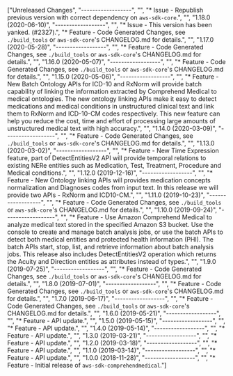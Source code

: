 ["Unreleased Changes", "------------------", "", "* Issue - Republish previous version with correct dependency on `aws-sdk-core`.", "", "1.18.0 (2020-06-10)", "------------------", "", "* Issue - This version has been yanked. (#2327).", "* Feature - Code Generated Changes, see `./build_tools` or `aws-sdk-core`'s CHANGELOG.md for details.", "", "1.17.0 (2020-05-28)", "------------------", "", "* Feature - Code Generated Changes, see `./build_tools` or `aws-sdk-core`'s CHANGELOG.md for details.", "", "1.16.0 (2020-05-07)", "------------------", "", "* Feature - Code Generated Changes, see `./build_tools` or `aws-sdk-core`'s CHANGELOG.md for details.", "", "1.15.0 (2020-05-06)", "------------------", "", "* Feature - New Batch Ontology APIs for ICD-10 and RxNorm will provide batch capability of linking the information extracted by Comprehend Medical to medical ontologies. The new ontology linking APIs make it easy to detect medications and medical conditions in unstructured clinical text and link them to RxNorm and ICD-10-CM codes respectively. This new feature can help you reduce the cost, time and effort of processing large amounts of unstructured medical text with high accuracy.", "", "1.14.0 (2020-03-09)", "------------------", "", "* Feature - Code Generated Changes, see `./build_tools` or `aws-sdk-core`'s CHANGELOG.md for details.", "", "1.13.0 (2020-03-02)", "------------------", "", "* Feature - New Time Expression feature, part of DetectEntitiesV2 API will provide temporal relations to existing NERe entities such as Medication, Test, Treatment, Procedure and Medical conditions.", "", "1.12.0 (2019-12-16)", "------------------", "", "* Feature - New Ontology linking APIs will provides medication concepts normalization and Diagnoses codes from input text. In this release we will provide two APIs -  RxNorm and ICD10-CM.", "", "1.11.0 (2019-10-23)", "------------------", "", "* Feature - Code Generated Changes, see `./build_tools` or `aws-sdk-core`'s CHANGELOG.md for details.", "", "1.10.0 (2019-09-24)", "------------------", "", "* Feature - Use Amazon Comprehend Medical to analyze medical text stored in the specified Amazon S3 bucket. Use the console to create and manage batch analysis jobs, or use the batch APIs to detect both medical entities and protected health information (PHI). The batch APIs start, stop, list, and retrieve information about batch analysis jobs. This release also includes DetectEntitiesV2 operation which returns the Acuity and Direction entities as attributes instead of types.", "", "1.9.0 (2019-07-25)", "------------------", "", "* Feature - Code Generated Changes, see `./build_tools` or `aws-sdk-core`'s CHANGELOG.md for details.", "", "1.8.0 (2019-07-01)", "------------------", "", "* Feature - Code Generated Changes, see `./build_tools` or `aws-sdk-core`'s CHANGELOG.md for details.", "", "1.7.0 (2019-06-17)", "------------------", "", "* Feature - Code Generated Changes, see `./build_tools` or `aws-sdk-core`'s CHANGELOG.md for details.", "", "1.6.0 (2019-05-21)", "------------------", "", "* Feature - API update.", "", "1.5.0 (2019-05-15)", "------------------", "", "* Feature - API update.", "", "1.4.0 (2019-05-14)", "------------------", "", "* Feature - API update.", "", "1.3.0 (2019-03-21)", "------------------", "", "* Feature - API update.", "", "1.2.0 (2019-03-18)", "------------------", "", "* Feature - API update.", "", "1.1.0 (2019-03-14)", "------------------", "", "* Feature - API update.", "", "1.0.0 (2018-11-28)", "------------------", "", "* Feature - Initial release of `aws-sdk-comprehendmedical`."]